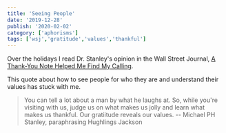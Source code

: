 ```yaml
---
title: 'Seeing People'
date: '2019-12-28'
publish: '2020-02-02'
category: ['aphorisms']
tags: ['wsj','gratitude','values','thankful']
---
```


Over the holidays I read Dr. Stanley's opinion in the Wall Street Journal, [A Thank-You Note Helped Me Find My Calling](https://www.wsj.com/articles/a-thank-you-note-helped-me-find-my-calling-11577484308).

This quote about how to see people for who they are and understand their values has stuck with me.

> You can tell a lot about a man by what he laughs at. So, while you're visiting with us, judge us on what makes us jolly and learn what makes us thankful. Our gratiitude reveals our values.
> -- Michael PH Stanley, paraphrasing Hughlings Jackson
